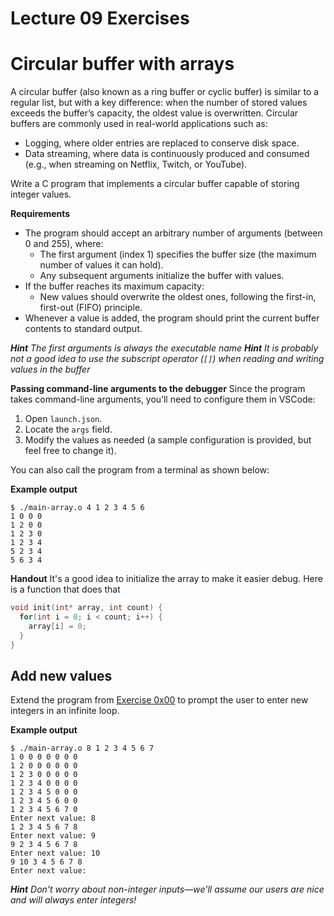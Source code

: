 # Lecture 09 Exercises

# Circular buffer with arrays
A circular buffer (also known as a ring buffer or cyclic buffer) is similar to a regular list, but with a key difference: when the number of stored values exceeds the buffer’s capacity, the oldest value is overwritten. Circular buffers are commonly used in real-world applications such as:
- Logging, where older entries are replaced to conserve disk space.
- Data streaming, where data is continuously produced and consumed (e.g., when streaming on Netflix, Twitch, or YouTube).

Write a C program that implements a circular buffer capable of storing integer values.

**Requirements**
- The program should accept an arbitrary number of arguments (between 0 and 255), where:
  - The first argument (index 1) specifies the buffer size (the maximum number of values it can hold).
  - Any subsequent arguments initialize the buffer with values.
- If the buffer reaches its maximum capacity:
  - New values should overwrite the oldest ones, following the first-in, first-out (FIFO) principle.
- Whenever a value is added, the program should print the current buffer contents to standard output.

_**Hint** The first arguments is always the executable name_
_**Hint** It is probably not a good idea to use the subscript operator (`[]`) when reading and writing values in the buffer_

**Passing command-line arguments to the debugger**
Since the program takes command-line arguments, you’ll need to configure them in VSCode:
1. Open `launch.json`.
2. Locate the `args` field.
3. Modify the values as needed (a sample configuration is provided, but feel free to change it).

You can also call the program from a terminal as shown below:

**Example output**
```
$ ./main-array.o 4 1 2 3 4 5 6
1 0 0 0
1 2 0 0
1 2 3 0
1 2 3 4
5 2 3 4
5 6 3 4
```

**Handout**
It's a good idea to initialize the array to make it easier debug. Here is a function that does that
```c
void init(int* array, int count) {
  for(int i = 0; i < count; i++) {
    array[i] = 0;
  }
}
```

## Add new values
Extend the program from [Exercise 0x00](#exercise-0x00-circular-buffer-with-arrays) to prompt the user to enter new integers in an infinite loop.

**Example output**
```
$ ./main-array.o 8 1 2 3 4 5 6 7     
1 0 0 0 0 0 0 0 
1 2 0 0 0 0 0 0 
1 2 3 0 0 0 0 0 
1 2 3 4 0 0 0 0 
1 2 3 4 5 0 0 0 
1 2 3 4 5 6 0 0 
1 2 3 4 5 6 7 0 
Enter next value: 8
1 2 3 4 5 6 7 8 
Enter next value: 9
9 2 3 4 5 6 7 8 
Enter next value: 10
9 10 3 4 5 6 7 8 
Enter next value: 
```

_**Hint** Don't worry about non-integer inputs—we'll assume our users are nice and will always enter integers!_